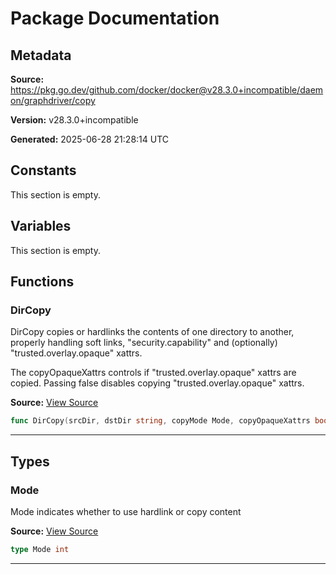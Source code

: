 # Package Documentation

## Metadata

**Source:** https://pkg.go.dev/github.com/docker/docker@v28.3.0+incompatible/daemon/graphdriver/copy

**Version:** v28.3.0+incompatible

**Generated:** 2025-06-28 21:28:14 UTC

## Constants

This section is empty.

## Variables

This section is empty.

## Functions

### DirCopy

DirCopy copies or hardlinks the contents of one directory to another, properly
handling soft links, "security.capability" and (optionally) "trusted.overlay.opaque"
xattrs.

The copyOpaqueXattrs controls if "trusted.overlay.opaque" xattrs are copied.
Passing false disables copying "trusted.overlay.opaque" xattrs.

**Source:** [View Source](https://github.com/docker/docker/blob/v28.3.0/daemon/graphdriver/copy/copy.go#L124)  

```go
func DirCopy(srcDir, dstDir string, copyMode Mode, copyOpaqueXattrs bool) error
```

---

## Types

### Mode

Mode indicates whether to use hardlink or copy content

**Source:** [View Source](https://github.com/docker/docker/blob/v28.3.0/daemon/graphdriver/copy/copy.go#L22)  

```go
type Mode int
```

---

